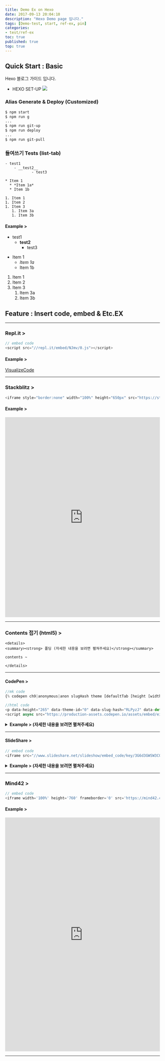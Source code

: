 ```yaml
---
title: Demo Ex on Hexo 
date: 2017-09-13 20:04:10
description: "Hexo Demo page 입니다."
tags: [Demo-test, start, ref-ex, pin]
categories: 
- test/ref-ex
toc: true
published: true
top: true
---
```


## Quick Start : Basic
Hexo 블로그 가이드 입니다. 

- HEXO SET-UP
  ![](/images/HEXO-SETUP.png)

### Alias Generate & Deploy (Customized)

``` bash
$ npm start
$ npm run g
...
$ npm run git-up
$ npm run deploy
...
$ npm run git-pull
```

### 들여쓰기 Tests (list-tab)
```language
- test1
	- __test2__ 
    		- test3

* Item 1
  * *Item 1a*
  * Item 1b

1. Item 1
1. Item 2
1. Item 3
   1. Item 3a
   1. Item 3b

```
#### Example >

- test1
	- __test2__ 
    	- test3

* Item 1
  * *Item 1a*
  * Item 1b

1. Item 1
1. Item 2
1. Item 3
   1. Item 3a
   1. Item 3b


## Feature : Insert code, embed & Etc.EX

- - -
### Repl.it >
```js
// embed code
<script src="//repl.it/embed/NJmv/0.js"></script>
```

#### Example >

<script src="//repl.it/embed/NJmv/0.js"></script>

[VisualizeCode](https://goo.gl/fdcT8M)
- - -
### Stackblitz > 
```js
<iframe style="border:none" width="100%" height="650px" src="https://stackblitz.com/edit/react-sb6bgp?embed=1&file=index.js"></iframe>
```

#### Example > 
<iframe style="border:none" width="100%" height="650px" src="https://stackblitz.com/edit/react-sb6bgp?embed=1&file=index.js"></iframe>

- - -
### Contents 접기 (html5) > 
```language
<details>
<summary><strong> 폴딩 (자세한 내용을 보려면 펼쳐주세요)</strong></summary>

contents ~

</details>

```
- - -
#### CodePen > 

```js
//mk code
{% codepen ch9|anonymous|anon slugHash theme [defaultTab [height [width]]] %}

//html code
<p data-height="265" data-theme-id="0" data-slug-hash="RLPyzJ" data-default-tab="html,result" data-user="ch9" data-embed-version="2" data-pen-title="Das Video-Element" class="codepen">See the Pen <a href="https://codepen.io/ch9/pen/RLPyzJ/">Das Video-Element</a> by chan (<a href="https://codepen.io/ch9">@ch9</a>) on <a href="https://codepen.io">CodePen</a>.</p>
<script async src="https://production-assets.codepen.io/assets/embed/ei.js"></script>
```


<details>
<summary><strong> Example > (자세한 내용을 보려면 펼쳐주세요)</strong></summary>

<p data-height="600" data-theme-id="0" data-slug-hash="RLPyzJ" data-default-tab="html,result" data-user="ch9" data-embed-version="2" data-pen-title="Das Video-Element" class="codepen">See the Pen <a href="https://codepen.io/ch9/pen/RLPyzJ/">Das Video-Element</a> by chan (<a href="https://codepen.io/ch9">@ch9</a>) on <a href="https://codepen.io">CodePen</a>.</p>
<script async src="https://production-assets.codepen.io/assets/embed/ei.js"></script>
</details>

- - -

#### SlideShare >
```js
// embed code
<iframe src="//www.slideshare.net/slideshow/embed_code/key/3G6d3GWSW3COF4" width="860" height="485" frameborder="0" marginwidth="0" marginheight="0" scrolling="no" style="border:1px solid #CCC; border-width:1px; margin-bottom:5px; max-width: 100%;" allowfullscreen> </iframe>
```

<details>
<summary><strong> Example > (자세한 내용을 보려면 펼쳐주세요)</strong></summary>

<iframe src="//www.slideshare.net/slideshow/embed_code/key/3G6d3GWSW3COF4" width="860" height="485" frameborder="0" marginwidth="0" marginheight="0" scrolling="no" style="border:1px solid #CCC; border-width:1px; margin-bottom:5px; max-width: 100%;" allowfullscreen> </iframe> 

[AWS 6월 웨비나  AWS CodeStar를 통한 DevOps 기반 프로젝트 운영 (윤석찬 테크에반젤리스트)](https://www.slideshare.net/awskorea/aws-code-star-devops)

</details>

- - -

### Mind42 > 

```js
// embed code
<iframe width='100%' height='760' frameborder='0' src='https://mind42.com/mindmap/58f4458e-3a87-4532-9134-e6e466ed4556?rel=embed'></iframe>
```

#### Example > 

<iframe width='100%' height='760' frameborder='0' src='https://mind42.com/mindmap/58f4458e-3a87-4532-9134-e6e466ed4556?rel=embed'></iframe>

- - -



